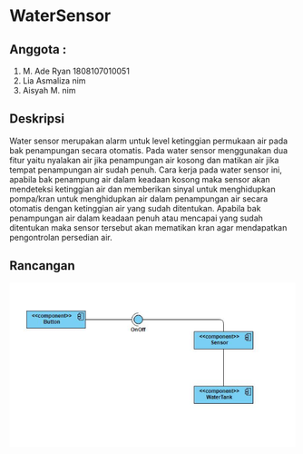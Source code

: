 # WaterSensor
## Anggota :
1. M. Ade Ryan 1808107010051
2. Lia Asmaliza nim
3. Aisyah M. nim

## Deskripsi
Water sensor merupakan alarm untuk level ketinggian permukaan air pada bak penampungan secara otomatis. 
Pada water sensor menggunakan dua fitur yaitu  nyalakan air jika penampungan air kosong dan matikan air jika tempat penampungan air sudah penuh.  Cara kerja pada water sensor ini, apabila bak penampung air dalam keadaan kosong maka sensor akan mendeteksi ketinggian air dan memberikan sinyal untuk menghidupkan pompa/kran untuk menghidupkan air dalam penampungan air secara otomatis dengan ketinggian air yang sudah ditentukan. Apabila bak penampungan air dalam keadaan penuh atau mencapai yang sudah ditentukan maka sensor tersebut akan mematikan kran agar mendapatkan pengontrolan persedian air.

## Rancangan
![Component Diagram](https://github.com/MAdeRyan/WaterSensor/blob/f871d2f01d441ec6172e9a6de63ba57acf3fee45/images/component%20diagram.jpg)
